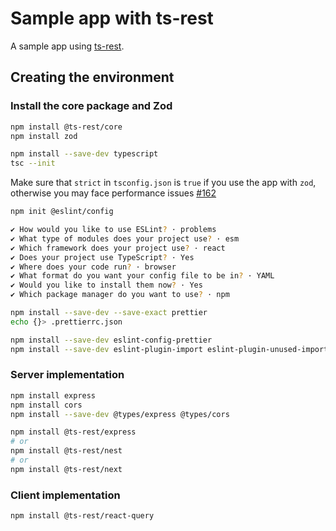 # Sample app with ts-rest

A sample app using [ts-rest](https://ts-rest.com/).

## Creating the environment

### Install the core package and Zod

```sh
npm install @ts-rest/core
npm install zod

npm install --save-dev typescript
tsc --init
```

Make sure that `strict` in `tsconfig.json` is `true` if you use the app with `zod`, otherwise you may face performance issues [#162](https://github.com/ts-rest/ts-rest/issues/162)

```sh
npm init @eslint/config

✔ How would you like to use ESLint? · problems
✔ What type of modules does your project use? · esm
✔ Which framework does your project use? · react
✔ Does your project use TypeScript? · Yes
✔ Where does your code run? · browser
✔ What format do you want your config file to be in? · YAML
✔ Would you like to install them now? · Yes
✔ Which package manager do you want to use? · npm
```

```sh
npm install --save-dev --save-exact prettier
echo {}> .prettierrc.json
```

```sh
npm install --save-dev eslint-config-prettier
npm install --save-dev eslint-plugin-import eslint-plugin-unused-imports
```

### Server implementation

```sh
npm install express
npm install cors
npm install --save-dev @types/express @types/cors
```

```sh
npm install @ts-rest/express
# or
npm install @ts-rest/nest
# or
npm install @ts-rest/next
```

### Client implementation

```sh
npm install @ts-rest/react-query
```
